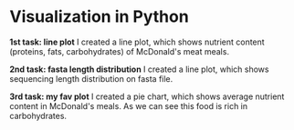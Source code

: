 # Visualization in Python

**1st task: line plot** I created a line plot, which shows nutrient content (proteins, fats, carbohydrates) of McDonald's meat meals.

**2nd task: fasta length distribution** I created a line plot, which shows sequencing length distribution on fasta file.

**3rd task: my fav plot** I created a pie chart, which shows average nutrient content in McDonald's meals. As we can see this food is rich in carbohydrates.